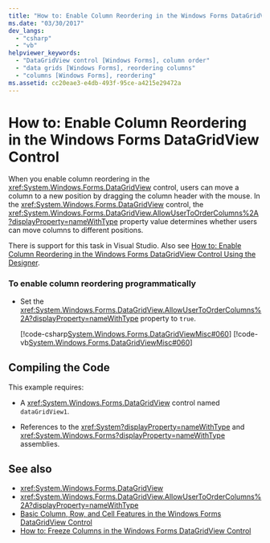 ```yaml
---
title: "How to: Enable Column Reordering in the Windows Forms DataGridView Control"
ms.date: "03/30/2017"
dev_langs: 
  - "csharp"
  - "vb"
helpviewer_keywords: 
  - "DataGridView control [Windows Forms], column order"
  - "data grids [Windows Forms], reordering columns"
  - "columns [Windows Forms], reordering"
ms.assetid: cc20eae3-e4db-493f-95ce-a4215e29472a
---
```

# How to: Enable Column Reordering in the Windows Forms DataGridView Control
When you enable column reordering in the <xref:System.Windows.Forms.DataGridView> control, users can move a column to a new position by dragging the column header with the mouse. In the <xref:System.Windows.Forms.DataGridView> control, the <xref:System.Windows.Forms.DataGridView.AllowUserToOrderColumns%2A?displayProperty=nameWithType> property value determines whether users can move columns to different positions.  
  
 There is support for this task in Visual Studio.  Also see [How to: Enable Column Reordering in the Windows Forms DataGridView Control Using the Designer](enable-column-reordering-in-the-datagrid-using-the-designer.md).  
  
### To enable column reordering programmatically  
  
- Set the <xref:System.Windows.Forms.DataGridView.AllowUserToOrderColumns%2A?displayProperty=nameWithType> property to `true`.  
  
     [!code-csharp[System.Windows.Forms.DataGridViewMisc#060](~/samples/snippets/csharp/VS_Snippets_Winforms/System.Windows.Forms.DataGridViewMisc/CS/datagridviewmisc.cs#060)]
     [!code-vb[System.Windows.Forms.DataGridViewMisc#060](~/samples/snippets/visualbasic/VS_Snippets_Winforms/System.Windows.Forms.DataGridViewMisc/VB/datagridviewmisc.vb#060)]  
  
## Compiling the Code  
 This example requires:  
  
- A <xref:System.Windows.Forms.DataGridView> control named `dataGridView1`.  
  
- References to the <xref:System?displayProperty=nameWithType> and <xref:System.Windows.Forms?displayProperty=nameWithType> assemblies.  
  
## See also

- <xref:System.Windows.Forms.DataGridView>
- <xref:System.Windows.Forms.DataGridView.AllowUserToOrderColumns%2A?displayProperty=nameWithType>
- [Basic Column, Row, and Cell Features in the Windows Forms DataGridView Control](basic-column-row-and-cell-features-wf-datagridview-control.md)
- [How to: Freeze Columns in the Windows Forms DataGridView Control](how-to-freeze-columns-in-the-windows-forms-datagridview-control.md)
